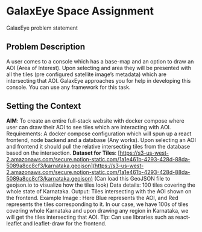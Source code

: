 # GalaxEye Space Assignment
GalaxEye problem statement

## Problem Description
A user comes to a console which has a base-map and an option to draw an AOI
(Area of Interest). Upon selecting and area they will be presented with all the tiles
(pre configured satellite image’s metadata) which are intersecting that AOI.
GalaxEye approaches you for help in developing this console. You can use any
framework for this task.
## Setting the Context
**AIM**: To create an entire full-stack website with docker compose where user can
draw their AOI to see tiles which are interacting with AOI.
Requirements: A docker compose configuration which will spun up a react frontend,
node backend and a database (Any works). Upon selecting an AOI and frontend it
should pull the relative intersecting tiles from the database based on the intersection.
**Dataset for Tiles**:
[https://s3-us-west-2.amazonaws.com/secure.notion-static.com/1a1e461b-4293-428d-88da-5089a8cc8cf3/karnataka.geojson](https://s3-us-west-2.amazonaws.com/secure.notion-static.com/1a1e461b-4293-428d-88da-5089a8cc8cf3/karnataka.geojson)
(Can load this GeoJSON file to geojson.io to visualize how the tiles look)
Data details: 100 tiles covering the whole state of Karnataka.
Output: Tiles intersecting with the AOI shown on the frontend.
Example Image :
Here Blue represents the AOI, and Red represents the tiles corresponding to it. In
our case, we have 100s of tiles covering whole Karnataka and upon drawing any
region in Karnataka, we will get the tiles intersecting that AOI.
Tip:
Can use libraries such as react-leaflet and leaflet-draw for the
frontend.